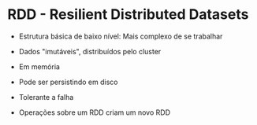 # RDD - Resilient Distributed Datasets

- Estrutura básica de baixo nível: Mais complexo de se trabalhar

- Dados "imutáveis", distribuídos pelo cluster

- Em memória

- Pode ser persistindo em disco

- Tolerante a falha

- Operações sobre um RDD criam um novo RDD

